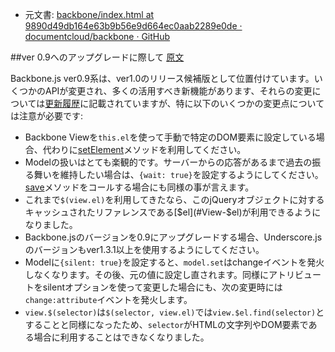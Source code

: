 + 元文書: [backbone/index.html at 9890d49db164e63b9b56e9d664ec0aab2289e0de · documentcloud/backbone · GitHub](https://github.com/documentcloud/backbone/blob/9890d49db164e63b9b56e9d664ec0aab2289e0de/index.html "backbone/index.html at 9890d49db164e63b9b56e9d664ec0aab2289e0de · documentcloud/backbone · GitHub")

##ver 0.9へのアップグレードに際して [原文](http://backbonejs.org/#upgrading)

Backbone.js ver0.9系は、ver1.0のリリース候補版として位置付けています。いくつかのAPIが変更され、多くの活用すべき新機能があります、それらの変更については[更新履歴](#changelog)に記載されていますが、特に以下のいくつかの変更点については注意が必要です:

+ Backbone Viewを`this.el`を使って手動で特定のDOM要素に設定している場合、代わりに[setElement](#View-setElement)メソッドを利用してください。
+ Modelの扱いはとても楽観的です。サーバーからの応答があるまで過去の振る舞いを維持したい場合は、`{wait: true}`を設定するようにしてください。[save](#Model-save)メソッドをコールする場合にも同様の事が言えます。
+ これまで`$(view.el)`を利用してきたなら、このjQueryオブジェクトに対するキャッシュされたリファレンスである[$el](#View-$el)が利用できるようになりました。
+ Backbone.jsのバージョンを0.9にアップグレードする場合、Underscore.jsのバージョンもver1.3.1以上を使用するようにしてください。
+ Modelに`{silent: true}`を設定すると、`model.set`はchangeイベントを発火しなくなります。その後、元の値に設定し直されます。同様にアトリビュートをsilentオプションを使って変更した場合にも、次の変更時には`change:attribute`イベントを発火します。
+ `view.$(selector)`は`$(selector, view.el)`では`view.$el.find(selector)`とすることと同様になったため、`selector`がHTMLの文字列やDOM要素である場合に利用することはできなくなりました。